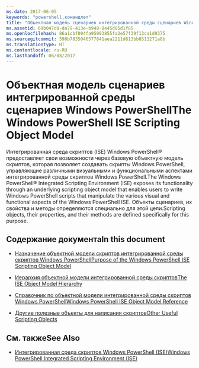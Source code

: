 ```yaml
---
ms.date: 2017-06-05
keywords: "powershell,командлет"
title: "Объектная модель сценариев интегрированной среды сценариев Windows PowerShell"
ms.assetid: 69b047d0-da79-413e-b948-8e45d05d1f85
ms.openlocfilehash: 86a1cbf004fa95003855fa2e57f39f13ca1d9375
ms.sourcegitcommit: 598b7835046577841aea2211d613bb8513271a8b
ms.translationtype: HT
ms.contentlocale: ru-RU
ms.lasthandoff: 06/08/2017
---
```

# <a name="the-windows-powershell-ise-scripting-object-model"></a><span data-ttu-id="f8d92-103">Объектная модель сценариев интегрированной среды сценариев Windows PowerShell</span><span class="sxs-lookup"><span data-stu-id="f8d92-103">The Windows PowerShell ISE Scripting Object Model</span></span>
  <span data-ttu-id="f8d92-104">Интегрированная среда скриптов (ISE) Windows PowerShell® предоставляет свои возможности через базовую объектную модель скриптов, которая позволяет создавать скрипты Windows PowerShell, управляющие различными визуальными и функциональными аспектами интегрированной среды скриптов Windows PowerShell.</span><span class="sxs-lookup"><span data-stu-id="f8d92-104">The Windows PowerShell® Integrated Scripting Environment (ISE) exposes its functionality through an underlying scripting object model that enables users to write Windows PowerShell scripts that manipulate the various visual and functional aspects of the Windows PowerShell ISE.</span></span> <span data-ttu-id="f8d92-105">Объекты сценариев, их свойства и методы определяются специально для этой цели.</span><span class="sxs-lookup"><span data-stu-id="f8d92-105">Scripting objects, their properties, and their methods are defined specifically for this purpose.</span></span>

## <a name="in-this-document"></a><span data-ttu-id="f8d92-106">Содержание документа</span><span class="sxs-lookup"><span data-stu-id="f8d92-106">In this document</span></span>

-   [<span data-ttu-id="f8d92-107">Назначение объектной модели скриптов интегрированной среды скриптов Windows PowerShell</span><span class="sxs-lookup"><span data-stu-id="f8d92-107">Purpose of the Windows PowerShell ISE Scripting Object Model</span></span>](Purpose-of-the-Windows-PowerShell-ISE-Scripting-Object-Model.md)

-   [<span data-ttu-id="f8d92-108">Иерархия объектной модели интегрированной среды скриптов</span><span class="sxs-lookup"><span data-stu-id="f8d92-108">The ISE Object Model Hierarchy</span></span>](The-ISE-Object-Model-Hierarchy.md)

-   [<span data-ttu-id="f8d92-109">Справочник по объектной модели интегрированной среды скриптов Windows PowerShell</span><span class="sxs-lookup"><span data-stu-id="f8d92-109">Windows PowerShell ISE Object Model Reference</span></span>](Windows-PowerShell-ISE-Object-Model-Reference.md)

-   [<span data-ttu-id="f8d92-110">Другие полезные объекты для написания скриптов</span><span class="sxs-lookup"><span data-stu-id="f8d92-110">Other Useful Scripting Objects</span></span>](../../getting-started/cookbooks/Other-Useful-Scripting-Objects.md)

## <a name="see-also"></a><span data-ttu-id="f8d92-111">См. также</span><span class="sxs-lookup"><span data-stu-id="f8d92-111">See Also</span></span>
- [<span data-ttu-id="f8d92-112">Интегрированная среда скриптов Windows PowerShell &#40;ISE&#41;</span><span class="sxs-lookup"><span data-stu-id="f8d92-112">Windows PowerShell Integrated Scripting Environment &#40;ISE&#41;</span></span>](../../getting-started/fundamental/Windows-PowerShell-Integrated-Scripting-Environment--ISE-.md)

  
